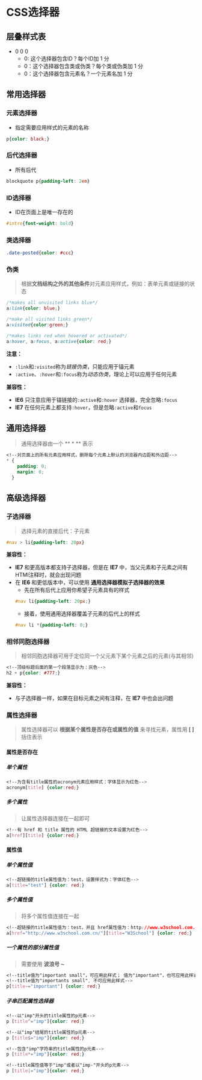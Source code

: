 # CSS选择器

## 层叠样式表

* 0 0 0
	* 0: 这个选择器包含ID？每个ID加 1 分
	* 0：这个选择器包含类或伪类？每个类或伪类加 1 分
	* 0：这个选择器包含元素名？一个元素名加 1 分

## 常用选择器

### 元素选择器

* 指定需要应用样式的元素的名称

```css
p{color: black;}
```

### 后代选择器

* 所有后代

```css
blockquote p{padding-left: 2em}
```

### ID选择器

* ID在页面上是唯一存在的

```css
#intro{font-weight: bold}
```

### 类选择器

```css
.date-posted{color: #ccc}
```

### 伪类

> 根据**文档结构之外的其他条件**对元素应用样式，例如：表单元素或链接的状态

```css
/*makes all unvisited links blue*/
a:link{color: blue;}
```
```css
/*make all visited links green*/
a:visited{color:green;}
```
```css
/*makes links red when hovered or activated*/
a:hover, a:focus, a:active{color: red;}
```

**注意：** 
* `:link`和`:visited`称为*链接伪类*，只能应用于锚元素
* `:active`、`:hover`和`:focus`称为*动态伪类*，理论上可以应用于任何元素

**兼容性：**
* **IE6** 只注意应用于锚链接的`:active`和`:hover` 选择器，完全忽略`:focus`
* **IE7** 在任何元素上都支持`:hover`，但是忽略`:active`和`focus`

## 通用选择器

> 通用选择器由一个 ** * ** 表示

```css
<!--对页面上的所有元素应用样式，删除每个元素上默认的浏览器内边距和外边距-->
* {
	padding: 0; 
	margin: 0;
  }
```

## 高级选择器

### 子选择器

> 选择元素的直接后代：子元素

```css
#nav > li{padding-left: 20px}
```
**兼容性：**
* **IE7** 和更高版本都支持子选择器，但是在 **IE7** 中，当父元素和子元素之间有HTMl注释时，就会出现问题
* 在 **IE6** 和更低版本中，可以使用 **通用选择器模拟子选择器的效果**
	* 先在所有后代上应用你希望子元素具有的样式
	```css
	#nav li{padding-left: 20px;}
	```
	* 接着，使用通用选择器覆盖子元素的后代上的样式
	```css
	#nav li *{padding-left: 0;}
	```

### 相邻同胞选择器

> 相邻同胞选择器可用于定位同一个父元素下某个元素之后的元素(与其相邻)

```css
<!--顶级标题后面的第一个段落显示为：灰色-->
h2 + p{color: #777;}
```
**兼容性：**
* 与子选择器一样，如果在目标元素之间有注释，在 **IE7** 中也会出问题

### 属性选择器

> 属性选择器可以 **根据某个属性是否存在或属性的值** 来寻找元素，属性用 **[ ]** 括住表示

#### 属性是否存在

##### 单个属性
```css
<!--为含有title属性的acronym元素应用样式：字体显示为红色-->
acronym[title] {color:red;}
```
##### 多个属性

> 让属性选择器连接在一起即可

```css
<!--有 href 和 title 属性的 HTML 超链接的文本设置为红色-->
a[href][title] {color:red;}
```

#### 属性值

##### 单个属性值

```css
<!--超链接的title属性值为：test，设置样式为：字体红色-->
a[title="test"] {color: red;}
```

##### 多个属性值

> 将多个属性值连接在一起

```css
<!--超链接的title属性值为：test，并且 href属性值为：http://www.w3school.com.cn/，设置样式为：字体红色-->
a[href="http://www.w3school.com.cn/"][title="W3School"] {color: red;}
```

##### 一个属性的部分属性值

> 需要使用 **波浪号 ~**

```css
<!--title值为"important small"，可应用此样式； 值为"important"，也可应用此样式-->
<!--title值为"importants small", 不可应用此样式-->
p[title~="important"] {color: red;}
```

##### 子串匹配属性选择器

```css
<!--以"imp"开头的title属性的p元素-->
p [title^="imp"]{color: red;}
```
```css
<!--以"imp"结尾的title属性的p元素-->
p [title$="imp"]{color: red;}
```
```css
<!--包含"imp"字符串的title属性的p元素-->
p [title*="imp"]{color: red;}
```
```css
<!--title属性值等于"imp"或者以"imp-"开头的p元素-->
p [title|="imp"]{color: red;}
```
